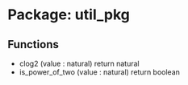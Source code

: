 # Package: util_pkg
## Functions
- clog2 <font id="function_arguments">(value : natural)</font> <font id="function_return">return natural</font>
- is_power_of_two <font id="function_arguments">(value : natural)</font> <font id="function_return">return boolean</font>
